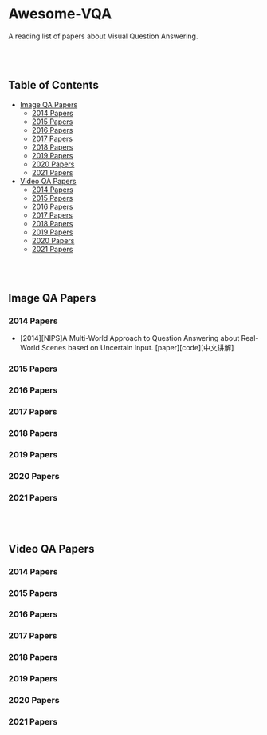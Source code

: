 # Awesome-VQA
A reading list of papers about Visual Question Answering.

<br></br>

## Table of Contents
  * [Image QA Papers](#image-qa-papers)
     * [2014 Papers](#2014-papers)
     * [2015 Papers](#2015-papers)
     * [2016 Papers](#2016-papers)
     * [2017 Papers](#2017-papers)
     * [2018 Papers](#2018-papers)
     * [2019 Papers](#2019-papers)
     * [2020 Papers](#2020-papers)
     * [2021 Papers](#2021-papers)
  * [Video QA Papers](#video-qa-papers)
     * [2014 Papers](#2014-papers-1)
     * [2015 Papers](#2015-papers-1)
     * [2016 Papers](#2016-papers-1)
     * [2017 Papers](#2017-papers-1)
     * [2018 Papers](#2018-papers-1)
     * [2019 Papers](#2019-papers-1)
     * [2020 Papers](#2020-papers-1)
     * [2021 Papers](#2021-papers-1)

<br></br>

## Image QA Papers
### 2014 Papers
- [2014][NIPS]A Multi-World Approach to Question Answering about Real-World Scenes based on Uncertain Input. [paper][code][中文讲解]
### 2015 Papers
### 2016 Papers
### 2017 Papers
### 2018 Papers
### 2019 Papers
### 2020 Papers
### 2021 Papers

<br></br>

## Video QA Papers
### 2014 Papers
### 2015 Papers
### 2016 Papers
### 2017 Papers
### 2018 Papers
### 2019 Papers
### 2020 Papers
### 2021 Papers
